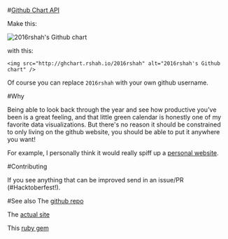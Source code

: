 #[Github Chart API](http://ghchart.rshah.io)

Make this:

![2016rshah's Github chart](http://ghchart.rshah.io/2016rshah)

with this:

    <img src="http://ghchart.rshah.io/2016rshah" alt="2016rshah's Github chart" />

Of course you can replace `2016rshah` with your own github username.

#Why

Being able to look back through the year and see how productive you've been is a great feeling, and that little green calendar is honestly one of my favorite data visualizations. But there's no reason it should be constrained to only living on the github website, you should be able to put it anywhere you want!

For example, I personally think it would really spiff up a [personal website](http://www.rshah.io/). 

#Contributing

If you see anything that can be improved send in an issue/PR (&#35;Hacktoberfest!). 

#See also 
The [github repo](https://github.com/2016rshah/githubchart-api)

The [actual site](http://ghchart.rshah.io)

This [ruby gem](https://github.com/akerl/githubchart)

